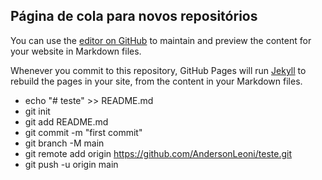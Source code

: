## Página de cola para novos repositórios

You can use the [editor on GitHub](https://github.com/AndersonLeoni/GithubInit/edit/gh-pages/index.md) to maintain and preview the content for your website in Markdown files.

Whenever you commit to this repository, GitHub Pages will run [Jekyll](https://jekyllrb.com/) to rebuild the pages in your site, from the content in your Markdown files.




- echo "# teste" >> README.md
- git init
- git add README.md
- git commit -m "first commit"
- git branch -M main
- git remote add origin https://github.com/AndersonLeoni/teste.git
- git push -u origin main

